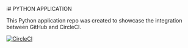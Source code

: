 i# PYTHON APPLICATION

This Python application repo was created to showcase the integration between GitHub and CircleCI.

[![CircleCI](https://circleci.com/gh/NdagiStanley/python_app.svg?style=svg)](https://circleci.com/gh/rinshad1/python_app)
